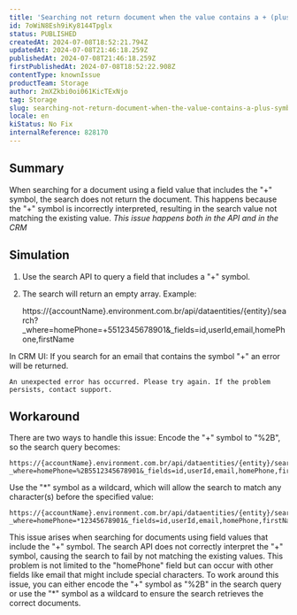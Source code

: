 ```yaml
---
title: 'Searching not return document when the value contains a + (plus) symbol.'
id: 7oWiN8Esh9iKy8144Tpglx
status: PUBLISHED
createdAt: 2024-07-08T18:52:21.794Z
updatedAt: 2024-07-08T21:46:18.259Z
publishedAt: 2024-07-08T21:46:18.259Z
firstPublishedAt: 2024-07-08T18:52:22.908Z
contentType: knownIssue
productTeam: Storage
author: 2mXZkbi0oi061KicTExNjo
tag: Storage
slug: searching-not-return-document-when-the-value-contains-a-plus-symbol
locale: en
kiStatus: No Fix
internalReference: 828170
---
```


## Summary


When searching for a document using a field value that includes the "+" symbol, the search does not return the document. This happens because the "+" symbol is incorrectly interpreted, resulting in the search value not matching the existing value.
_This issue happens both in the API and in the CRM_


##

## Simulation



1. Use the search API to query a field that includes a "+" symbol.
2. The search will return an empty array. Example:

    https://{accountName}.environment.com.br/api/dataentities/{entity}/search?_where=homePhone=+5512345678901&_fields=id,userId,email,homePhone,firstName


In CRM UI:
If you search for an email that contains the symbol "+" an error will be returned.

    An unexpected error has occurred. Please try again. If the problem persists, contact support.



##

## Workaround


There are two ways to handle this issue:
Encode the "+" symbol to "%2B", so the search query becomes:

    https://{accountName}.environment.com.br/api/dataentities/{entity}/search?_where=homePhone=%2B5512345678901&_fields=id,userId,email,homePhone,firstName


Use the "*" symbol as a wildcard, which will allow the search to match any character(s) before the specified value:

    https://{accountName}.environment.com.br/api/dataentities/{entity}/search?_where=homePhone=*12345678901&_fields=id,userId,email,homePhone,firstName

This issue arises when searching for documents using field values that include the "+" symbol. The search API does not correctly interpret the "+" symbol, causing the search to fail by not matching the existing values. This problem is not limited to the "homePhone" field but can occur with other fields like email that might include special characters.
To work around this issue, you can either encode the "+" symbol as "%2B" in the search query or use the "*" symbol as a wildcard to ensure the search retrieves the correct documents.

